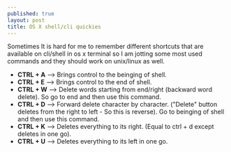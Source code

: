 ```yaml
---
published: true
layout: post
title: OS X shell/cli quickies
---
```

Sometimes It is hard for me to remember different shortcuts that are available on cli/shell in os x terminal so I am jotting some most used commands and they should work on unix/linux as well.

- **CTRL + A** --> Brings control to the beinging of shell.
- **CTRL + E** --> Brings control to the end of shell.
- **CTRL + W** --> Delete words starting from end/right (backward word delete). So go to end and then use this 						 command.
- **CTRL + D** --> Forward delete character by character. ("Delete" button deletes from the right to left - So this is				reverse). Go to beinging of shell and then use this command.
- **CTRL + K** --> Deletes everything to its right. (Equal to ctrl + d except deletes in one go).
- **CTRL + U** --> Deletes everything to its left in one go.
